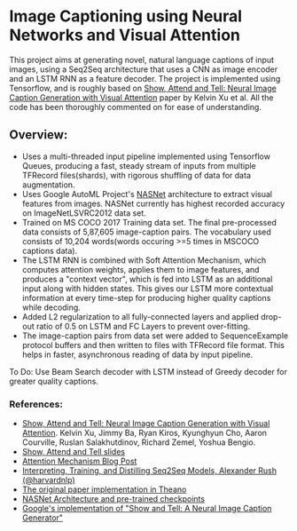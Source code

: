 # Image Captioning using Neural Networks and Visual Attention

This project aims at generating novel, natural language captions of input images, using a Seq2Seq architecture that uses a CNN as image encoder and an LSTM RNN as a feature decoder. The project is implemented using Tensorflow, and is roughly based on [Show, Attend and Tell: Neural Image Caption Generation with Visual Attention](https://arxiv.org/abs/1502.03044) paper by Kelvin Xu et al. All the code has been thoroughly commented on for ease of understanding.

## Overview: ##

* Uses a multi-threaded input pipeline implemented using Tensorflow Queues, producing a fast, steady stream of inputs from multiple TFRecord files(shards), with rigorous shuffling of data for data augmentation.   
* Uses Google AutoML Project's [NASNet](https://github.com/tensorflow/models/tree/master/research/slim/nets/nasnet) architecture to extract visual features from images. NASNet currently has highest recorded accuracy on ImageNetLSVRC2012 data set.
* Trained on MS COCO 2017 Training data set. The final pre-processed data consists of 5,87,605 image-caption pairs. The vocabulary used consists of 10,204 words(words occuring >=5 times in MSCOCO captions data).
* The LSTM RNN is combined with Soft Attention Mechanism, which computes attention weights, applies them to image features, and produces a "context vector", which is fed into LSTM as an additional input along with hidden states. This gives our LSTM more contextual information at every time-step for producing higher quality captions while decoding.
* Added L2 regularization to all fully-connected layers and applied drop-out ratio of 0.5 on LSTM and FC Layers to prevent over-fitting.
* The image-caption pairs from data set were added to SequenceExample protocol buffers and then written to files with TFRecord file format. This helps in faster, asynchronous reading of data by input pipeline.

To Do: Use Beam Search decoder with LSTM instead of Greedy decoder for greater quality captions.

### References: ###

* [Show, Attend and Tell: Neural Image Caption Generation with Visual Attention](https://arxiv.org/abs/1502.03044). Kelvin Xu, Jimmy Ba, Ryan Kiros, Kyunghyun Cho, Aaron Courville, Ruslan Salakhutdinov, Richard Zemel, Yoshua Bengio.
* [Show, Attend and Tell slides](http://www.slideshare.net/eunjileee/show-attend-and-tell-neural-image-caption-generation-with-visual-attention)
* [Attention Mechanism Blog Post](https://blog.heuritech.com/2016/01/20/attention-mechanism/)
* [Interpreting, Training, and Distilling Seq2Seq Models, Alexander Rush (@harvardnlp)](http://www.github.com/harvardnlp/seq2seq-talk/)
* [The original paper implementation in Theano](https://github.com/kelvinxu/arctic-captions)
* [NASNet Architecture and pre-trained checkpoints](https://github.com/tensorflow/models/tree/master/research/slim/nets/nasnet)
* [Google's implementation of "Show and Tell: A Neural Image Caption Generator"](https://github.com/tensorflow/models/tree/master/research/im2txt)
